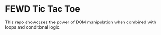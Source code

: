 # FEWD Tic Tac Toe

This repo showcases the power of DOM manipulation when combined with loops and conditional logic.